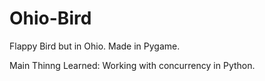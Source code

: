# Ohio-Bird
Flappy Bird but in Ohio. Made in Pygame.

Main Thinng Learned:
Working with concurrency in Python.
